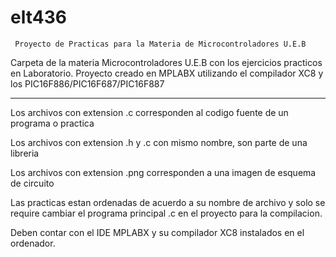 # elt436
     Proyecto de Practicas para la Materia de Microcontroladores U.E.B
Carpeta de la materia Microcontroladores U.E.B con los ejercicios practicos en Laboratorio. 
Proyecto creado en MPLABX utilizando el compilador XC8 y los PIC16F886/PIC16F687/PIC16F887
*******************************************************************************************
Los archivos con extension .c corresponden al codigo fuente de un programa o practica

Los archivos con extension .h y .c con mismo nombre, son parte de una libreria

Los archivos con extension .png corresponden a una imagen de esquema de circuito

Las practicas estan ordenadas de acuerdo a su nombre de archivo y solo se require 
cambiar el programa principal .c en el proyecto para la compilacion.

Deben contar con el IDE MPLABX y su compilador XC8 instalados en el ordenador.
